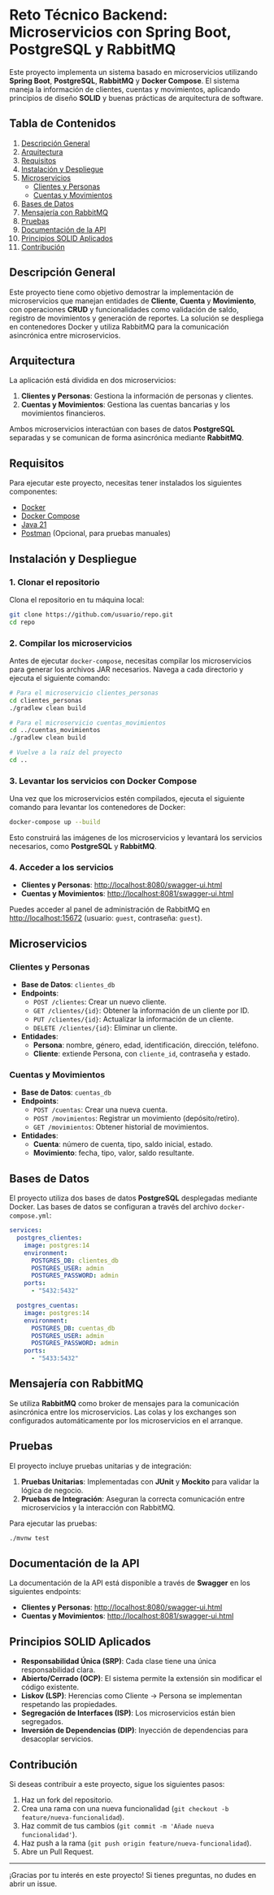 
# Reto Técnico Backend: Microservicios con Spring Boot, PostgreSQL y RabbitMQ

Este proyecto implementa un sistema basado en microservicios utilizando **Spring Boot**, **PostgreSQL**, **RabbitMQ** y **Docker Compose**. El sistema maneja la información de clientes, cuentas y movimientos, aplicando principios de diseño **SOLID** y buenas prácticas de arquitectura de software.

## Tabla de Contenidos
1. [Descripción General](#descripción-general)
2. [Arquitectura](#arquitectura)
3. [Requisitos](#requisitos)
4. [Instalación y Despliegue](#instalación-y-despliegue)
5. [Microservicios](#microservicios)
    - [Clientes y Personas](#clientes-y-personas)
    - [Cuentas y Movimientos](#cuentas-y-movimientos)
6. [Bases de Datos](#bases-de-datos)
7. [Mensajería con RabbitMQ](#mensajería-con-rabbitmq)
8. [Pruebas](#pruebas)
9. [Documentación de la API](#documentación-de-la-api)
10. [Principios SOLID Aplicados](#principios-solid-aplicados)
11. [Contribución](#contribución)

## Descripción General

Este proyecto tiene como objetivo demostrar la implementación de microservicios que manejan entidades de **Cliente**, **Cuenta** y **Movimiento**, con operaciones **CRUD** y funcionalidades como validación de saldo, registro de movimientos y generación de reportes. La solución se despliega en contenedores Docker y utiliza RabbitMQ para la comunicación asincrónica entre microservicios.

## Arquitectura

La aplicación está dividida en dos microservicios:

1. **Clientes y Personas**: Gestiona la información de personas y clientes.
2. **Cuentas y Movimientos**: Gestiona las cuentas bancarias y los movimientos financieros.

Ambos microservicios interactúan con bases de datos **PostgreSQL** separadas y se comunican de forma asincrónica mediante **RabbitMQ**.

## Requisitos

Para ejecutar este proyecto, necesitas tener instalados los siguientes componentes:

- [Docker](https://www.docker.com/)
- [Docker Compose](https://docs.docker.com/compose/)
- [Java 21](https://www.oracle.com/java/technologies/javase-jdk21-downloads.html)
- [Postman](https://www.postman.com/) (Opcional, para pruebas manuales)

## Instalación y Despliegue

### 1. Clonar el repositorio

Clona el repositorio en tu máquina local:

```bash
git clone https://github.com/usuario/repo.git
cd repo
```

### 2. Compilar los microservicios

Antes de ejecutar `docker-compose`, necesitas compilar los microservicios para generar los archivos JAR necesarios. Navega a cada directorio y ejecuta el siguiente comando:

```bash
# Para el microservicio clientes_personas
cd clientes_personas
./gradlew clean build

# Para el microservicio cuentas_movimientos
cd ../cuentas_movimientos
./gradlew clean build

# Vuelve a la raíz del proyecto
cd ..
```

### 3. Levantar los servicios con Docker Compose

Una vez que los microservicios estén compilados, ejecuta el siguiente comando para levantar los contenedores de Docker:

```bash
docker-compose up --build
```

Esto construirá las imágenes de los microservicios y levantará los servicios necesarios, como **PostgreSQL** y **RabbitMQ**.

### 4. Acceder a los servicios

- **Clientes y Personas**: [http://localhost:8080/swagger-ui.html](http://localhost:8080/swagger-ui.html)
- **Cuentas y Movimientos**: [http://localhost:8081/swagger-ui.html](http://localhost:8081/swagger-ui.html)

Puedes acceder al panel de administración de RabbitMQ en [http://localhost:15672](http://localhost:15672) (usuario: `guest`, contraseña: `guest`).

## Microservicios

### Clientes y Personas

- **Base de Datos**: `clientes_db`
- **Endpoints**:
  - `POST /clientes`: Crear un nuevo cliente.
  - `GET /clientes/{id}`: Obtener la información de un cliente por ID.
  - `PUT /clientes/{id}`: Actualizar la información de un cliente.
  - `DELETE /clientes/{id}`: Eliminar un cliente.
- **Entidades**:
  - **Persona**: nombre, género, edad, identificación, dirección, teléfono.
  - **Cliente**: extiende Persona, con `cliente_id`, contraseña y estado.

### Cuentas y Movimientos

- **Base de Datos**: `cuentas_db`
- **Endpoints**:
  - `POST /cuentas`: Crear una nueva cuenta.
  - `POST /movimientos`: Registrar un movimiento (depósito/retiro).
  - `GET /movimientos`: Obtener historial de movimientos.
- **Entidades**:
  - **Cuenta**: número de cuenta, tipo, saldo inicial, estado.
  - **Movimiento**: fecha, tipo, valor, saldo resultante.

## Bases de Datos

El proyecto utiliza dos bases de datos **PostgreSQL** desplegadas mediante Docker. Las bases de datos se configuran a través del archivo `docker-compose.yml`:

```yaml
services:
  postgres_clientes:
    image: postgres:14
    environment:
      POSTGRES_DB: clientes_db
      POSTGRES_USER: admin
      POSTGRES_PASSWORD: admin
    ports:
      - "5432:5432"

  postgres_cuentas:
    image: postgres:14
    environment:
      POSTGRES_DB: cuentas_db
      POSTGRES_USER: admin
      POSTGRES_PASSWORD: admin
    ports:
      - "5433:5432"
```

## Mensajería con RabbitMQ

Se utiliza **RabbitMQ** como broker de mensajes para la comunicación asincrónica entre los microservicios. Las colas y los exchanges son configurados automáticamente por los microservicios en el arranque.

## Pruebas

El proyecto incluye pruebas unitarias y de integración:

1. **Pruebas Unitarias**: Implementadas con **JUnit** y **Mockito** para validar la lógica de negocio.
2. **Pruebas de Integración**: Aseguran la correcta comunicación entre microservicios y la interacción con RabbitMQ.

Para ejecutar las pruebas:
```bash
./mvnw test
```

## Documentación de la API

La documentación de la API está disponible a través de **Swagger** en los siguientes endpoints:

- **Clientes y Personas**: [http://localhost:8080/swagger-ui.html](http://localhost:8080/swagger-ui.html)
- **Cuentas y Movimientos**: [http://localhost:8081/swagger-ui.html](http://localhost:8081/swagger-ui.html)

## Principios SOLID Aplicados

- **Responsabilidad Única (SRP)**: Cada clase tiene una única responsabilidad clara.
- **Abierto/Cerrado (OCP)**: El sistema permite la extensión sin modificar el código existente.
- **Liskov (LSP)**: Herencias como Cliente -> Persona se implementan respetando las propiedades.
- **Segregación de Interfaces (ISP)**: Los microservicios están bien segregados.
- **Inversión de Dependencias (DIP)**: Inyección de dependencias para desacoplar servicios.

## Contribución

Si deseas contribuir a este proyecto, sigue los siguientes pasos:

1. Haz un fork del repositorio.
2. Crea una rama con una nueva funcionalidad (`git checkout -b feature/nueva-funcionalidad`).
3. Haz commit de tus cambios (`git commit -m 'Añade nueva funcionalidad'`).
4. Haz push a la rama (`git push origin feature/nueva-funcionalidad`).
5. Abre un Pull Request.

---

¡Gracias por tu interés en este proyecto! Si tienes preguntas, no dudes en abrir un issue.
